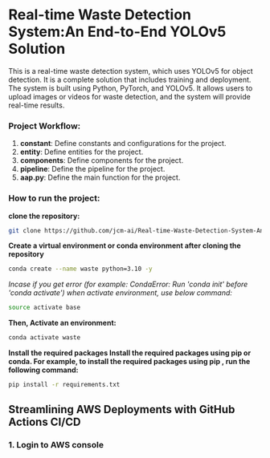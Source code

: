 # Real-time Waste Detection System:An End-to-End YOLOv5 Solution
This is a real-time waste detection system, which uses YOLOv5 for object detection. It is a complete solution that includes training and deployment. The system is built using Python, PyTorch, and YOLOv5. It allows users to upload images or videos for waste detection, and the system will provide real-time results.

### Project Workflow:

1. **constant**: Define constants and configurations for the project.
2. **entity**: Define entities for the project.
3. **components**: Define components for the project.
4. **pipeline**: Define the pipeline for the project.
5. **aap.py**: Define the main function for the project.

### How to run the project:
**clone the repository:**
```bash
git clone https://github.com/jcm-ai/Real-time-Waste-Detection-System-An-End-to-End-YOLOv5-Solution.git
```
**Create a virtual environment or conda environment after cloning the repository**
```bash
conda create --name waste python=3.10 -y
```
*Incase if you get error (for example: CondaError: Run 'conda init' before 'conda activate') when activate environment, use below command:*
```bash
source activate base
```
**Then, Activate an environment:**
```bash
conda activate waste
```
**Install the required packages Install the required packages using pip or conda. For example, to install the required packages using pip , run the following command:**
```bash
pip install -r requirements.txt
```
## Streamlining AWS Deployments with GitHub Actions CI/CD
### 1. Login to AWS console
